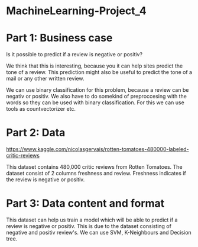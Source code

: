 # MachineLearning-Project_4

# Part 1: Business case

Is it possible to predict if a review is negative or positiv?

We think that this is interesting, because you it can help sites predict the tone of a review. This prediction might also be useful to predict the tone of a mail or any other written review.

We can use binary classification for this problem, because a review can be negativ or positiv. We also have to do somekind of preproccesing with the words so they can be used with binary classification. For this we can use tools as countvectorizer etc.

# Part 2: Data

<https://www.kaggle.com/nicolasgervais/rotten-tomatoes-480000-labeled-critic-reviews>

This dataset contains  480,000 critic reviews from Rotten Tomatoes. The dataset consist of 2 columns freshness and review.
Freshness indicates if the review is negative or positiv.


# Part 3: Data content and format

This dataset can help us train a model which will be able to predict if a review is negative or positiv. This is due to the dataset consisting of negative and positiv review's. We can use SVM, K-Neighbours and Decision tree.
